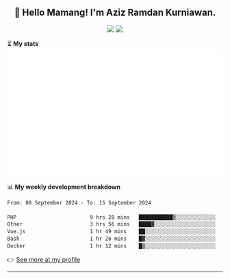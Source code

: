 <h2 align="center">👋 Hello Mamang! I'm Aziz Ramdan Kurniawan.</h2>  
<p align="center">
  <img src="https://komarev.com/ghpvc/?username=azizramdan">
  <img src="https://wakatime.com/badge/user/90056fa0-4c31-4eca-954e-2a3ac05896f9.svg">
</p>
    
⏳ **My stats**  
![](https://raw.githubusercontent.com/azizramdan/github-stats/master/generated/overview.svg#gh-dark-mode-only)

📊 **My weekly development breakdown**
<!--START_SECTION:waka-->

```txt
From: 08 September 2024 - To: 15 September 2024

PHP                        9 hrs 28 mins   ███████████▒░░░░░░░░░░░░░   44.82 %
Other                      3 hrs 56 mins   ████▓░░░░░░░░░░░░░░░░░░░░   18.67 %
Vue.js                     1 hr 49 mins    ██░░░░░░░░░░░░░░░░░░░░░░░   08.62 %
Bash                       1 hr 26 mins    █▓░░░░░░░░░░░░░░░░░░░░░░░   06.79 %
Docker                     1 hr 12 mins    █▒░░░░░░░░░░░░░░░░░░░░░░░   05.73 %
```

<!--END_SECTION:waka-->
👉 [See more at my profile](https://wakatime.com/@azizramdan)
***
